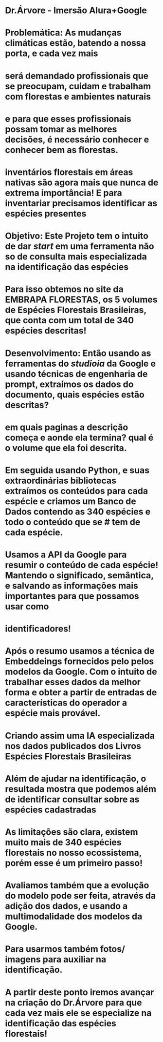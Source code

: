# Dr.Árvore - Imersão Alura+Google
# Problemática: As mudanças climáticas estão, batendo a nossa porta, e cada vez mais 
# será demandado profissionais que se preocupam, cuidam e trabalham com florestas e ambientes naturais
# e para que esses profissionais possam tomar as melhores decisões, é necessário conhecer e conhecer bem as florestas.
# inventários florestais em áreas nativas são agora mais que nunca de extrema importância! E para inventariar precisamos identificar as espécies presentes
# Objetivo: Este Projeto tem o intuito de dar _start_ em uma ferramenta não so de consulta mais especializada na identificação das espécies
# Para isso obtemos no site da EMBRAPA FLORESTAS, os 5 volumes de Espécies Florestais Brasileiras, que conta com um  total de 340 espécies descritas!
# Desenvolvimento: Então usando as ferramentas do _studioia_ da Google e usando técnicas de engenharia de prompt, extraímos os dados do documento, quais espécies estão descritas?
# em quais paginas a descrição começa e aonde ela termina? qual é o volume que ela foi descrita.
# Em seguida usando Python, e suas extraordinárias bibliotecas extraímos os conteúdos para cada espécie e criamos um Banco de Dados contendo as 340 espécies e todo o conteúdo que se # tem de cada espécie.
# Usamos a API da Google para resumir o conteúdo de cada espécie! Mantendo o significado, semântica, e salvando as informações mais importantes para que possamos usar como      
# identificadores!
# Após o resumo usamos a técnica de Embeddeings fornecidos pelo pelos modelos da Google. Com o intuito de trabalhar esses dados da melhor forma e obter a partir de entradas de características do operador a espécie mais provável. 
# Criando assim uma IA especializada nos dados publicados dos Livros Espécies Florestais Brasileiras
# Além de ajudar na identificação, o resultada mostra que podemos além de identificar consultar sobre as espécies cadastradas
# As limitações são clara, existem muito mais de 340 espécies florestais no nosso ecossistema, porém esse é um primeiro passo!
# Avaliamos também que a evolução do modelo pode ser feita, através da adição dos dados, e usando a multimodalidade dos modelos da Google.
# Para usarmos também fotos/ imagens para auxiliar na identificação.
# A partir deste ponto iremos avançar na criação do Dr.Árvore para que cada vez mais ele se especialize na identificação das espécies florestais!
